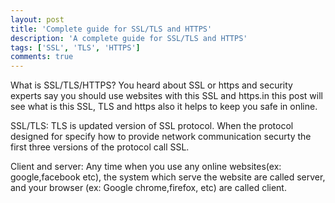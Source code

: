 ```yaml
---
layout: post
title: 'Complete guide for SSL/TLS and HTTPS'
description: 'A complete guide for SSL/TLS and HTTPS'
tags: ['SSL', 'TLS', 'HTTPS']
comments: true
---
```


What is SSL/TLS/HTTPS?
You heard about SSL or https and security experts say you should use websites with this SSL and https.in this post will see what is this SSL, TLS and https also it helps to keep you safe in online.

SSL/TLS:
TLS is updated version of SSL protocol. When the protocol designed for specify how to provide network communication securty the first three versions of the protocol call SSL.

Client and server:
Any time when you use any online websites(ex: google,facebook etc), the system which serve the website are called server, and your browser (ex: Google chrome,firefox, etc) are called client.
